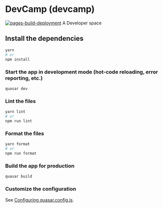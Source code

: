 # DevCamp (devcamp)
[![pages-build-deployment](https://github.com/floki1250/DevCamp/actions/workflows/pages/pages-build-deployment/badge.svg)](https://github.com/floki1250/DevCamp/actions/workflows/pages/pages-build-deployment)
A Developer space 

## Install the dependencies
```bash
yarn
# or
npm install
```

### Start the app in development mode (hot-code reloading, error reporting, etc.)
```bash
quasar dev
```


### Lint the files
```bash
yarn lint
# or
npm run lint
```


### Format the files
```bash
yarn format
# or
npm run format
```



### Build the app for production
```bash
quasar build
```

### Customize the configuration
See [Configuring quasar.config.js](https://v2.quasar.dev/quasar-cli-vite/quasar-config-js).
